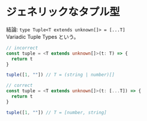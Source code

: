 # ジェネリックなタプル型

結論: `type Tuple<T extends unknown[]> = [...T]`  
Variadic Tuple Types という。

```ts
// incorrect
const tuple = <T extends unknown[]>(t: T) => {
  return t
}

tuple([1, ""]) // T = (string | number)[]
```

```ts
// correct
const tuple = <T extends unknown[]>(t: [...T]) => {
  return t
}

tuple([1, ""]) // T = [number, string]
```
